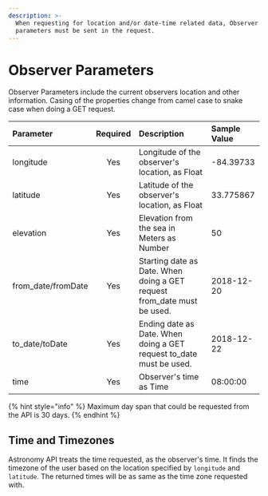 ```yaml
---
description: >-
  When requesting for location and/or date-time related data, Observer
  parameters must be sent in the request.
---
```


# Observer Parameters

Observer Parameters include the current observers location and other information. Casing of the properties change from camel case to snake case when doing a GET request.

| **Parameter** | **Required** | **Description** | Sample Value |
| :--- | :---: | :--- | :--- |
| longitude | Yes | Longitude of the observer's location, as Float | -84.39733 |
| latitude | Yes | Latitude of the observer's location, as Float | 33.775867 |
| elevation | Yes | Elevation from the sea in Meters as Number | 50 |
| from\_date/fromDate | Yes | Starting date as Date. When doing a GET request from\_date must be used. | 2018-12-20 |
| to\_date/toDate | Yes | Ending date as Date. When doing a GET request to\_date must be used. | 2018-12-22 |
| time | Yes | Observer's time as Time | 08:00:00 |

{% hint style="info" %}
Maximum day span that could be requested from the API is 30 days.
{% endhint %}

## Time and Timezones

Astronomy API treats the time requested, as the observer's time. It finds the timezone of the user based on the location specified by `longitude` and `latitude`. The returned times will be as same as the time zone requested with.

